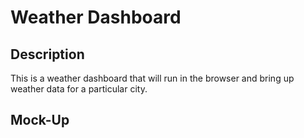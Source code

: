 # Weather Dashboard

## Description

This is a weather dashboard that will run in the browser and bring up weather data for a particular city.

## Mock-Up


